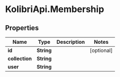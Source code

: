 # KolibriApi.Membership

## Properties
Name | Type | Description | Notes
------------ | ------------- | ------------- | -------------
**id** | **String** |  | [optional] 
**collection** | **String** |  | 
**user** | **String** |  | 


